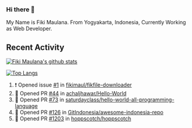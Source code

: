 ### Hi there 👋

My Name is Fiki Maulana. From Yogyakarta, Indonesia, Currently Working as Web Developer.

## Recent Activity

[![Fiki Maulana's github stats](https://github-readme-stats.vercel.app/api?username=fikimaul&show_icons=true&theme=radical)](https://github.com/fikimaul) 

[![Top Langs](https://github-readme-stats.vercel.app/api/top-langs/?username=fikimaul&langs_count=5&theme=radical)](https://github.com/fikimaul)

<!--START_SECTION:activity-->
1. ❗️ Opened issue [#1](https://github.com/fikimaul/fikfile-downloader/issues/1) in [fikimaul/fikfile-downloader](https://github.com/fikimaul/fikfile-downloader)
2. 💪 Opened PR [#44](https://github.com/achaljhawar/Hello-World/pull/44) in [achaljhawar/Hello-World](https://github.com/achaljhawar/Hello-World)
3. 💪 Opened PR [#73](https://github.com/saturdayclass/hello-world-all-programming-language/pull/73) in [saturdayclass/hello-world-all-programming-language](https://github.com/saturdayclass/hello-world-all-programming-language)
4. 💪 Opened PR [#126](https://github.com/GitIndonesia/awesome-indonesia-repo/pull/126) in [GitIndonesia/awesome-indonesia-repo](https://github.com/GitIndonesia/awesome-indonesia-repo)
5. 💪 Opened PR [#1203](https://github.com/hoppscotch/hoppscotch/pull/1203) in [hoppscotch/hoppscotch](https://github.com/hoppscotch/hoppscotch)
<!--END_SECTION:activity-->

